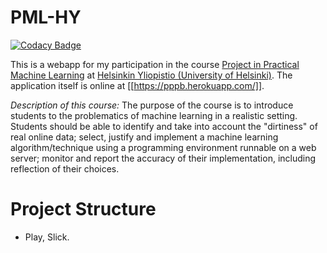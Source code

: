 PML-HY
=================================

[![Codacy Badge](https://api.codacy.com/project/badge/Grade/3ee61e8cfff04d95b7f1ac682286560b)](https://www.codacy.com/app/lippertsjan/pml-hy?utm_source=github.com&amp;utm_medium=referral&amp;utm_content=ironjan/pml-hy&amp;utm_campaign=Badge_Grade)

This is a webapp for my participation in the course [Project in Practical Machine Learning](https://www.cs.helsinki.fi/en/courses/582739/2017/k/k/1)
at [Helsinkin Yliopistio (University of Helsinki)](https://www.helsinki.fi/fi). The application itself is online at
[[https://pppb.herokuapp.com/]].

*Description of this course:* The purpose of the course is to introduce students to the problematics of machine learning
in a realistic setting. Students should be able to identify and take into account the "dirtiness" of real online data;
select, justify and implement a machine learning algorithm/technique using a programming environment runnable on a web
server; monitor and report the accuracy of their implementation, including reflection of their choices.

# Project Structure

 * Play, Slick.
